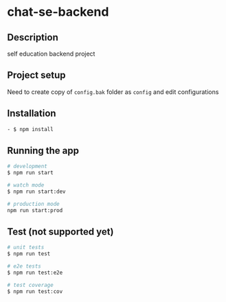 # chat-se-backend

## Description

self education backend project

## Project setup
Need to create copy of `config.bak` folder as `config` and edit configurations

## Installation

```bash
- $ npm install
```

## Running the app

```bash
# development
$ npm run start

# watch mode
$ npm run start:dev

# production mode
npm run start:prod
```

## Test (not supported yet)

```bash
# unit tests
$ npm run test

# e2e tests
$ npm run test:e2e

# test coverage
$ npm run test:cov
```

